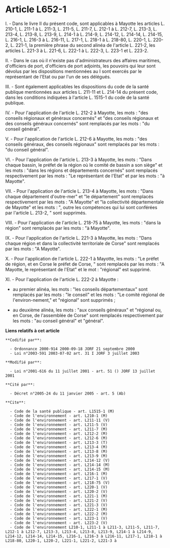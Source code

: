 # Article L652-1

I. - Dans le livre II du présent code, sont applicables à Mayotte les articles L. 210-1, L. 211-1 à L. 211-3, L. 211-5, L.
211-7, L. 212-1 à L. 212-7, L. 213-3, L. 213-4, L. 213-8, L. 213-9, L. 214-1 à L. 214-9, L. 214-12, L. 214-14, L. 214-15, L.
216-1, L. 216-3 à L. 216-11, L. 217-1, L. 218-1 à L. 218-80, L. 220-1, L. 220-2, L. 221-1, la première phrase du second
alinéa de l'article L. 221-2, les articles L. 221-3 à L. 221-6, L. 222-1 à L. 222-3, L. 223-1 et L. 223-2.

II. - Dans le cas où il n'existe pas d'administrateurs des affaires maritimes, d'officiers de port, d'officiers de port
adjoints, les pouvoirs qui leur sont dévolus par les dispositions mentionnées au I sont exercés par le représentant de l'Etat
ou par l'un de ses délégués.

III. - Sont également applicables les dispositions du code de la santé publique mentionnées aux articles L. 211-11 et L.
214-14 du présent code, dans les conditions indiquées à l'article L. 1515-1 du code de la santé publique.

IV. - Pour l'application de l'article L. 212-2 à Mayotte, les mots : "des conseils régionaux et généraux concernés" et "des
conseils régionaux et des conseils généraux concernés" sont remplacés par les mots : "du conseil général".

V. - Pour l'application de l'article L. 212-6 à Mayotte, les mots : "des conseils généraux, des conseils régionaux" sont
remplacés par les mots : "du conseil général".

VI. - Pour l'application de l'article L. 213-3 à Mayotte, les mots : "Dans chaque bassin, le préfet de la région où le comité
de bassin a son siège" et les mots : "dans les régions et départements concernés" sont remplacés respectivement par les
mots : "Le représentant de l'Etat" et par les mots : "à Mayotte".

VII. - Pour l'application de l'article L. 213-4 à Mayotte, les mots : "Dans chaque département d'outre-mer" et "le
département" sont remplacés respectivement par les mots : "A Mayotte" et "la collectivité départementale de Mayotte" et les
mots : ", outre les compétences qui lui sont conférées par l'article L. 213-2, " sont supprimés.

VIII. - Pour l'application de l'article L. 218-75 à Mayotte, les mots : "dans la région" sont remplacés par les mots : "à
Mayotte".

IX. - Pour l'application de l'article L. 221-3 à Mayotte, les mots : "Dans chaque région et dans la collectivité territoriale
de Corse" sont remplacés par les mots : "A Mayotte".

X. - Pour l'application de l'article L. 222-1 à Mayotte, les mots : "Le préfet de région, et en Corse le préfet de Corse, "
sont remplacés par les mots : "A Mayotte, le représentant de l'Etat" et le mot : "régional" est supprimé.

XI. - Pour l'application de l'article L. 222-2 à Mayotte :

- au premier alinéa, les mots : "les conseils départementaux" sont remplacés par les mots : "le conseil" et les mots : "Le
comité régional de l'environ-nement," et "régional" sont supprimés ;

- au deuxième alinéa, les mots : "aux conseils généraux" et "régional ou, en Corse, de l'assemblée de Corse" sont remplacés
respectivement par les mots : "au conseil général" et "général".

**Liens relatifs à cet article**

	**Codifié par**:

	  - Ordonnance 2000-914 2000-09-18 JORF 21 septembre 2000
	  - Loi n°2003-591 2003-07-02 art. 31 I JORF 3 juillet 2003

	**Modifié par**:

	  - Loi n°2001-616 du 11 juillet 2001 - art. 51 () JORF 13 juillet 2001

	**Cité par**:

	  - Décret n°2005-24 du 11 janvier 2005 - art. 5 (Ab)

	**Cite**:

	  - Code de la santé publique - art. L1515-1 (M)
	  - Code de l'environnement - art. L210-1 (M)
	  - Code de l'environnement - art. L211-11 (V)
	  - Code de l'environnement - art. L211-5 (V)
	  - Code de l'environnement - art. L211-7 (M)
	  - Code de l'environnement - art. L212-2 (M)
	  - Code de l'environnement - art. L212-6 (M)
	  - Code de l'environnement - art. L213-3 (T)
	  - Code de l'environnement - art. L213-4 (M)
	  - Code de l'environnement - art. L213-8 (M)
	  - Code de l'environnement - art. L213-9 (M)
	  - Code de l'environnement - art. L214-12 (V)
	  - Code de l'environnement - art. L214-14 (M)
	  - Code de l'environnement - art. L214-15 (M)
	  - Code de l'environnement - art. L216-1 (M)
	  - Code de l'environnement - art. L217-1 (V)
	  - Code de l'environnement - art. L218-75 (V)
	  - Code de l'environnement - art. L220-1 (V)
	  - Code de l'environnement - art. L220-2 (V)
	  - Code de l'environnement - art. L221-1 (M)
	  - Code de l'environnement - art. L221-2 (V)
	  - Code de l'environnement - art. L221-3 (V)
	  - Code de l'environnement - art. L222-1 (M)
	  - Code de l'environnement - art. L222-2 (M)
	  - Code de l'environnement - art. L223-1 (V)
	  - Code de l'environnement - art. L223-2 (V)
	  - Code de l'environnement L210-1, L211-1 à L211-3, L211-5, L211-7, L212-1 à L212-7, L213-3, L213-4, L213-8, L213-9, L214-1 à L214-9, L214-12, L214-14, L214-15, L216-1, L216-3 à L216-11, L217-1, L218-1 à L218-80, L220-1, L220-2, L221-1, L221-2, L221-3 à
